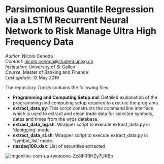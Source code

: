# Parsimonious Quantile Regression via a LSTM Recurrent Neural Network to Risk Manage Ultra High Frequency Data

*Author*: Nicolo Ceneda \
*Contact*: nicolo.ceneda@student.unisg.ch \
*Institution*: University of St Gallen \
*Course*: Master of Banking and Finance \
*Last update*: 12 May 2019

The repository *Thesis* contains the following files:
* **Programming and Computing Setup.md**: Detailed explanation of the programming and computing setup required to execute the programs. 
* **extract_data.py**: This script constructs the command line interface which is used to extract and clean trade data for selected symbols, dates and times from the wrds database.
* **extract_data_bg.sh**: Wrapper script to execute extract_data.py in 'debigging' mode.
* **extract_data_sl.sh**: Wrapper script to execute extract_data.py in 'symbol_list' mode.
* **nasdaq100.xlsx**: List of securities extracted

![imgonline-com-ua-twotoone-Zx8ihRRHZy7UK8p](https://user-images.githubusercontent.com/47401951/57737675-cf8baa00-76ac-11e9-9e6f-b8cc1fbe7615.png)




